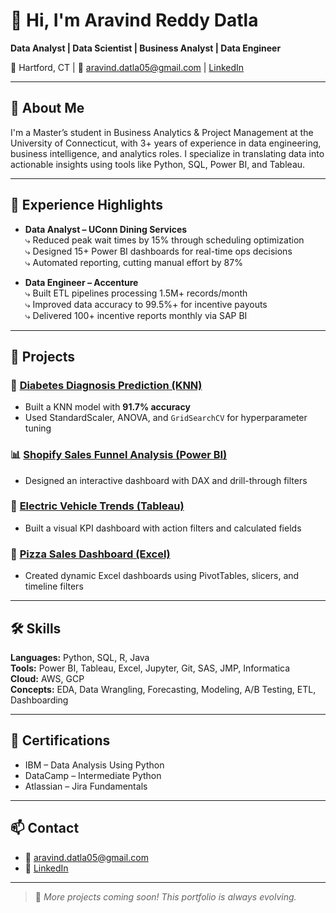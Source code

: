 # 👋 Hi, I'm Aravind Reddy Datla

**Data Analyst | Data Scientist | Business Analyst | Data Engineer**

📍 Hartford, CT | 📧 aravind.datla05@gmail.com | [LinkedIn](https://www.linkedin.com/in/aravind-reddy-datla)

---

## 🧠 About Me

I'm a Master’s student in Business Analytics & Project Management at the University of Connecticut, with 3+ years of experience in data engineering, business intelligence, and analytics roles. I specialize in translating data into actionable insights using tools like Python, SQL, Power BI, and Tableau.

---

## 💼 Experience Highlights

- **Data Analyst – UConn Dining Services**  
  ⤷ Reduced peak wait times by 15% through scheduling optimization  
  ⤷ Designed 15+ Power BI dashboards for real-time ops decisions  
  ⤷ Automated reporting, cutting manual effort by 87%

- **Data Engineer – Accenture**  
  ⤷ Built ETL pipelines processing 1.5M+ records/month  
  ⤷ Improved data accuracy to 99.5%+ for incentive payouts  
  ⤷ Delivered 100+ incentive reports monthly via SAP BI

---

## 🚀 Projects

### 🔬 [Diabetes Diagnosis Prediction (KNN)](knn-diabetes-diagnosis)
- Built a KNN model with **91.7% accuracy**
- Used StandardScaler, ANOVA, and `GridSearchCV` for hyperparameter tuning

### 📊 [Shopify Sales Funnel Analysis (Power BI)](.shopify-sales-powerbi)
- Designed an interactive dashboard with DAX and drill-through filters

### 🚗 [Electric Vehicle Trends (Tableau)](ev-trends-tableau)
- Built a visual KPI dashboard with action filters and calculated fields
  
### 🍕 [Pizza Sales Dashboard (Excel)](pizza-sales-excel-dashboard)
- Created dynamic Excel dashboards using PivotTables, slicers, and timeline filters

---

## 🛠️ Skills

**Languages:** Python, SQL, R, Java  
**Tools:** Power BI, Tableau, Excel, Jupyter, Git, SAS, JMP, Informatica  
**Cloud:** AWS, GCP  
**Concepts:** EDA, Data Wrangling, Forecasting, Modeling, A/B Testing, ETL, Dashboarding

---

## 📜 Certifications

- IBM – Data Analysis Using Python  
- DataCamp – Intermediate Python  
- Atlassian – Jira Fundamentals

---

## 📫 Contact

- 📧 aravind.datla05@gmail.com  
- 💼 [LinkedIn](https://www.linkedin.com/in/aravind-reddy-datla)

---

> 🔄 *More projects coming soon! This portfolio is always evolving.*

